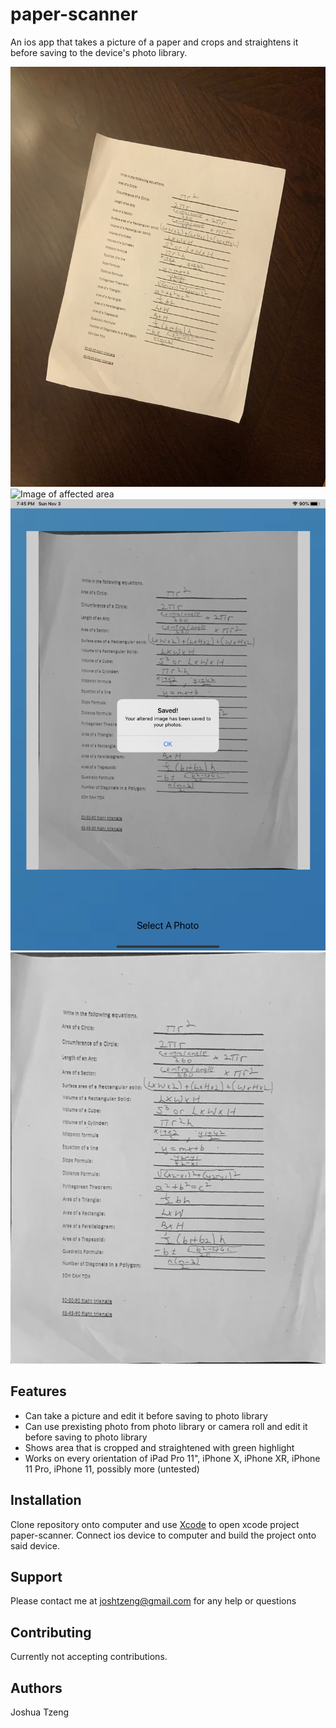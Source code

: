 # paper-scanner

An ios app that takes a picture of a paper and crops and straightens it before saving to the device's photo library.

![Original Image](https://github.com/Jushwee/paper-scanner/blob/master/Example%20Images/IMG_0126.jpg)
![Image of affected area](https://github.com/Jushwee/paper-scanner/blob/master/Example%20Images/IMG_0127.PNG)
![Saving altered photo](https://github.com/Jushwee/paper-scanner/blob/master/Example%20Images/IMG_0129.PNG) 
![Saved photo](https://github.com/Jushwee/paper-scanner/blob/master/Example%20Images/IMG_0128.JPG)

## Features

- Can take a picture and edit it before saving to photo library
- Can use prexisting photo from photo library or camera roll and edit it before saving to photo library
- Shows area that is cropped and straightened with green highlight
- Works on every orientation of iPad Pro 11", iPhone X, iPhone XR, iPhone 11 Pro, iPhone 11, possibly more (untested)

## Installation

Clone repository onto computer and use [Xcode](https://developer.apple.com/xcode/) to open xcode project paper-scanner. Connect ios device to computer and build the project onto said device.

## Support

Please contact me at joshtzeng@gmail.com for any help or questions

## Contributing

Currently not accepting contributions.

## Authors

Joshua Tzeng

